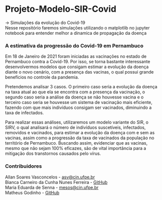 <h1>Projeto-Modelo-SIR-Covid</h1>
<p>
-> Simulações da evolução do Covid-19 <br>
Nesse repositório faremos simulações utilizando o matplotlib no jupyter notebook para entender melhor a dinamica de propagação da doença</p>
<h3>A estimativa da progressão do Covid-19 em Pernambuco</h3>

<p>Em 18 de Janeiro de 2021 foram iniciadas as vacinações no estado de Pernambuco contra a Covid-19. Por isso, se torna bastante interessante desenvolvermos modelos que consigam estimar a evolução da doença diante o novo cenário, com a presença das vacinas, o qual possui grande benefícios no controle da pandemia.</p>

<p>Pretendemos analisar 3 casos. O primeiro caso seria a evolução da doença na taxa atual ao que ela se encontra com a presença da vacinação, o segundo caso seria a análise da doença se não houvesse vacina e o terceiro caso seria se houvesse um sistema de vacinação mais eficiente, fazendo com que mais indivíduos consigam ser vacinados, diminuindo a taxa de infectados.</p>

<p>Para realizar essas análises, utilizaremos um modelo variante do SIR, o SIRV, o qual analisará o número de indivíduos suscetíveis, infectados, removidos e vacinados, para estimar a evolução da doença com e sem as vacinas, assim como a progressão da taxa de vacinados da população no território de Pernambuco. Buscando assim, evidenciar que as vacinas, mesmo que não sejam 100% eficazes, são de vital importância para a mitigação dos transtornos causados pelo vírus.
</p>

<h3>Contribuidores</h3>
<p>
  Allan Soares Vasconcelos - <a href="mailto:asv@cin.ufpe.br">asv@cin.ufpe.br</a><br>
  Bianca Carneiro da Cunha Nunes Ferreira - <a href="https://github.com/BiancaCarneiro">GitHub</a><br>
  Maria Eduarda de Senna - <a href="mailto:mesos@cin.ufpe.br">mesos@cin.ufpe.br</a><br>
  Matheus Godinho - <a href="https://github.com/matheusrbg">GitHub</a></h4>
</p>
